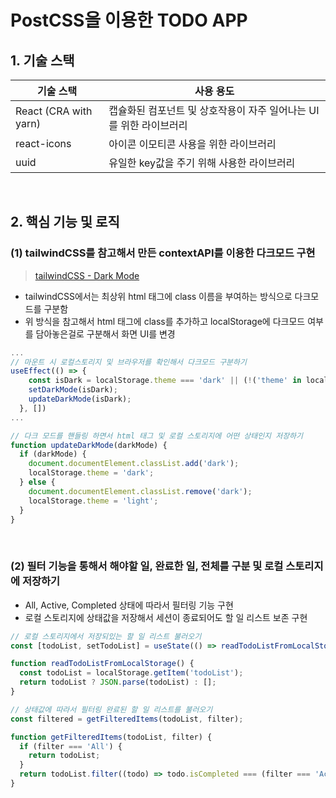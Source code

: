 # PostCSS을 이용한 TODO APP

## 1. 기술 스택
| 기술 스택 | 사용 용도 |
| --- | --- |
|React (CRA with yarn)|캡슐화된 컴포넌트 및 상호작용이 자주 일어나는 UI를 위한 라이브러리|
|react-icons|아이콘 이모티콘 사용을 위한 라이브러리|
|uuid|유일한 key값을 주기 위해 사용한 라이브러리|

<br>


## 2. 핵심 기능 및 로직
### (1) tailwindCSS를 참고해서 만든 contextAPI를 이용한 다크모드 구현
> [tailwindCSS - Dark Mode](https://tailwindcss.com/docs/dark-mode)
- tailwindCSS에서는 최상위 html 태그에 class 이름을 부여하는 방식으로 다크모드를 구분함
- 위 방식을 참고해서 html 태그에 class를 추가하고 localStorage에 다크모드 여부를 담아놓은걸로 구분해서 화면 UI를 변경

```javascript
...
// 마운트 시 로컬스토리지 및 브라우저를 확인해서 다크모드 구분하기
useEffect(() => {
    const isDark = localStorage.theme === 'dark' || (!('theme' in localStorage) && window.matchMedia('(prefers-color-scheme: dark)').matches);
    setDarkMode(isDark);
    updateDarkMode(isDark);
  }, [])
...

// 다크 모드를 핸들링 하면서 html 태그 및 로컬 스토리지에 어떤 상태인지 저장하기
function updateDarkMode(darkMode) {
  if (darkMode) {
    document.documentElement.classList.add('dark');
    localStorage.theme = 'dark';
  } else {
    document.documentElement.classList.remove('dark');
    localStorage.theme = 'light';
  }
}
```

<br>


### (2) 필터 기능을 통해서 해야할 일, 완료한 일, 전체를 구분 및 로컬 스토리지에 저장하기
- All, Active, Completed 상태에 따라서 필터링 기능 구현
- 로컬 스토리지에 상태값을 저장해서 세션이 종료되어도 할 일 리스트 보존 구현

```javascript
// 로컬 스토리지에서 저장되있는 할 일 리스트 불러오기
const [todoList, setTodoList] = useState(() => readTodoListFromLocalStorage());

function readTodoListFromLocalStorage() {
  const todoList = localStorage.getItem('todoList');
  return todoList ? JSON.parse(todoList) : [];
}

// 상태값에 따라서 필터링 완료된 할 일 리스트를 불러오기
const filtered = getFilteredItems(todoList, filter);

function getFilteredItems(todoList, filter) {
  if (filter === 'All') {
    return todoList;
  }
  return todoList.filter((todo) => todo.isCompleted === (filter === 'Active' ? false : true));
}
```
